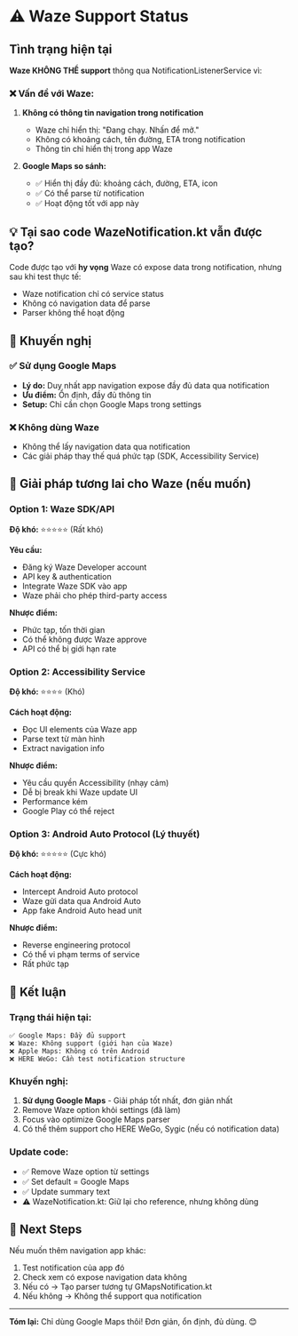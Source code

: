 # ⚠️ Waze Support Status

## Tình trạng hiện tại

**Waze KHÔNG THỂ support** thông qua NotificationListenerService vì:

### ❌ Vấn đề với Waze:

1. **Không có thông tin navigation trong notification**
   - Waze chỉ hiển thị: "Đang chạy. Nhấn để mở."
   - Không có khoảng cách, tên đường, ETA trong notification
   - Thông tin chỉ hiển thị trong app Waze

2. **Google Maps so sánh:**
   - ✅ Hiển thị đầy đủ: khoảng cách, đường, ETA, icon
   - ✅ Có thể parse từ notification
   - ✅ Hoạt động tốt với app này

## 💡 Tại sao code WazeNotification.kt vẫn được tạo?

Code được tạo với **hy vọng** Waze có expose data trong notification, nhưng sau khi test thực tế:
- Waze notification chỉ có service status
- Không có navigation data để parse
- Parser không thể hoạt động

## 🎯 Khuyến nghị

### ✅ Sử dụng Google Maps
- **Lý do:** Duy nhất app navigation expose đầy đủ data qua notification
- **Ưu điểm:** Ổn định, đầy đủ thông tin
- **Setup:** Chỉ cần chọn Google Maps trong settings

### ❌ Không dùng Waze
- Không thể lấy navigation data qua notification
- Các giải pháp thay thế quá phức tạp (SDK, Accessibility Service)

## 🔮 Giải pháp tương lai cho Waze (nếu muốn)

### Option 1: Waze SDK/API
**Độ khó:** ⭐⭐⭐⭐⭐ (Rất khó)

**Yêu cầu:**
- Đăng ký Waze Developer account
- API key & authentication
- Integrate Waze SDK vào app
- Waze phải cho phép third-party access

**Nhược điểm:**
- Phức tạp, tốn thời gian
- Có thể không được Waze approve
- API có thể bị giới hạn rate

### Option 2: Accessibility Service
**Độ khó:** ⭐⭐⭐⭐ (Khó)

**Cách hoạt động:**
- Đọc UI elements của Waze app
- Parse text từ màn hình
- Extract navigation info

**Nhược điểm:**
- Yêu cầu quyền Accessibility (nhạy cảm)
- Dễ bị break khi Waze update UI
- Performance kém
- Google Play có thể reject

### Option 3: Android Auto Protocol (Lý thuyết)
**Độ khó:** ⭐⭐⭐⭐⭐ (Cực khó)

**Cách hoạt động:**
- Intercept Android Auto protocol
- Waze gửi data qua Android Auto
- App fake Android Auto head unit

**Nhược điểm:**
- Reverse engineering protocol
- Có thể vi phạm terms of service
- Rất phức tạp

## 📝 Kết luận

### Trạng thái hiện tại:
```
✅ Google Maps: Đầy đủ support
❌ Waze: Không support (giới hạn của Waze)
❌ Apple Maps: Không có trên Android
❌ HERE WeGo: Cần test notification structure
```

### Khuyến nghị:
1. **Sử dụng Google Maps** - Giải pháp tốt nhất, đơn giản nhất
2. Remove Waze option khỏi settings (đã làm)
3. Focus vào optimize Google Maps parser
4. Có thể thêm support cho HERE WeGo, Sygic (nếu có notification data)

### Update code:
- ✅ Remove Waze option từ settings
- ✅ Set default = Google Maps
- ✅ Update summary text
- ⚠️ WazeNotification.kt: Giữ lại cho reference, nhưng không dùng

## 🚀 Next Steps

Nếu muốn thêm navigation app khác:
1. Test notification của app đó
2. Check xem có expose navigation data không
3. Nếu có → Tạo parser tương tự GMapsNotification.kt
4. Nếu không → Không thể support qua notification

---

**Tóm lại:** Chỉ dùng Google Maps thôi! Đơn giản, ổn định, đủ dùng. 😊

